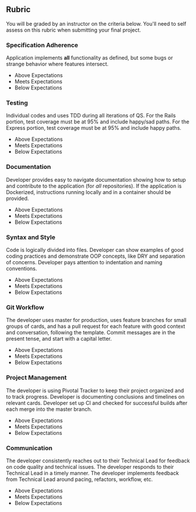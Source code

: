 ## Rubric

You will be graded by an instructor on the criteria below. You'll need to self assess on this rubric when submitting your final project.

### Specification Adherence

Application implements **all** functionality as defined, but some bugs or strange behavior where features intersect.

- Above Expectations
- Meets Expectations
- Below Expectations

### Testing

Individual codes and uses TDD during all iterations of QS. For the Rails portion, test coverage must be at 95% and include happy/sad paths. For the Express portion, test coverage must be at 95% and include happy paths.

- Above Expectations
- Meets Expectations
- Below Expectations

### Documentation

Developer provides easy to navigate documentation showing how to setup and contribute to the application (for _all_ repositories). If the application is Dockerized, instructions running locally and in a container should be provided.

- Above Expectations
- Meets Expectations
- Below Expectations

### Syntax and Style

Code is logically divided into files. Developer can show examples of good coding practices and demonstrate OOP concepts, like DRY and separation of concerns. Developer pays attention to indentation and naming conventions.

- Above Expectations
- Meets Expectations
- Below Expectations

### Git Workflow

The developer uses master for production, uses feature branches for small groups of cards, and has a pull request for each feature with good context and conversation, following the template. Commit messages are in the present tense, and start with a capital letter.

- Above Expectations
- Meets Expectations
- Below Expectations

### Project Management

The developer is using Pivotal Tracker to keep their project organized and to track progress. Developer is documenting conclusions and timelines on relevant cards. Developer set up CI and checked for successful builds after each merge into the master branch.

- Above Expectations
- Meets Expectations
- Below Expectations

### Communication

The developer consistently reaches out to their Technical Lead for feedback on code quality and technical issues. The developer responds to their Technical Lead in a timely manner. The developer implements feedback from Technical Lead around pacing, refactors, workflow, etc.

- Above Expectations
- Meets Expectations
- Below Expectations
